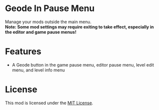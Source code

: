 # Geode In Pause Menu
Manage your mods outside the main menu.\
**Note: Some mod settings may require exiting to take effect, especially in the editor and game pause menus!**

# Features
- A Geode button in the game pause menu, editor pause menu, level edit menu, and level info menu

# License
This mod is licensed under the [MIT License](./LICENSE).